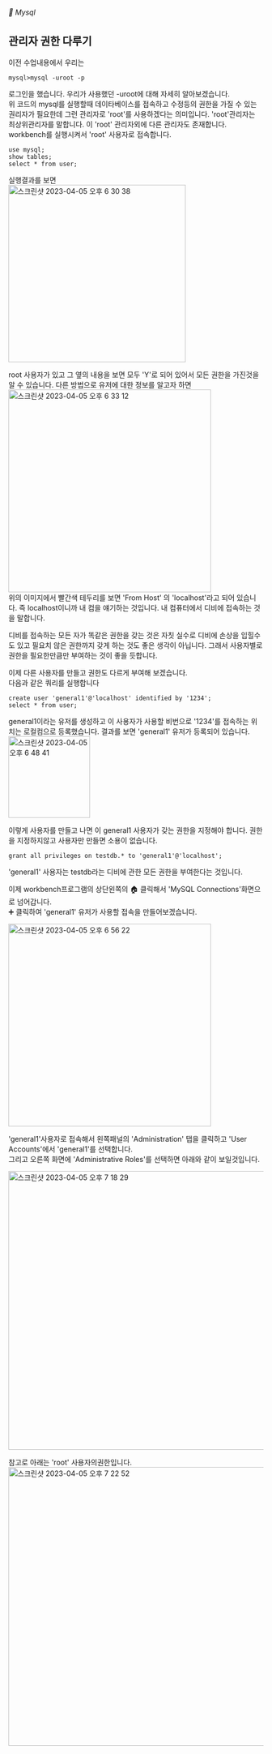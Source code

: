 ###### :cactus:  Mysql

## 관리자 권한 다루기


이전 수업내용에서 우리는 
```
mysql>mysql -uroot -p
``` 
로그인을 했습니다. 우리가 사용했던 -uroot에 대해 자세히 알아보겠습니다.   
위 코드의 mysql를 실행할때 데이타베이스를 접속하고 수정등의 권한을 가질 수 있는 권리자가 필요한데  그런 관리자로 'root'를 사용하겠다는 의미입니다. 'root'관리자는 최상위관리자를 말합니다.
이 'root' 관리자외에 다른 관리자도 존재합니다.   workbench를 실행시켜서 'root' 사용자로 접속합니다.  
```
use mysql;
show tables;
select * from user;
```
실행결과를 보면    
<img width="350" alt="스크린샷 2023-04-05 오후 6 30 38" src="https://user-images.githubusercontent.com/48478079/230041137-a55a69d7-50c6-419d-8b90-f45366fb332c.png">

root 사용자가 있고 그 옆의 내용을 보면 모두 'Y'로 되어 있어서 모든 권한을 가진것을 알 수 있습니다. 
다른 방법으로 유저에 대한 정보를 알고자 하면   
<img width="400" alt="스크린샷 2023-04-05 오후 6 33 12" src="https://user-images.githubusercontent.com/48478079/230043074-ff528e2d-d995-44ec-8c8b-db57b7fc6767.png">    
위의 이미지에서 빨간색 테두리를 보면 'From Host' 의 'localhost'라고 되어 있습니다. 즉 localhost이니까 내 컴을 얘기하는 것입니다. 내 컴퓨터에서 디비에 접속하는 것을 말합니다. 


디비를 접속하는 모든 자가 똑같은 권한을 갖는 것은 자칫 실수로 디비에 손상을 입힐수도 있고 필요치 않은 권한까지 갖게 하는 것도 좋은 생각이 아닙니다. 그래서 사용자별로 권한을 필요한만큼만 부여하는 것이 좋을 듯합니다.  

이제 다른 사용자를 만들고 권한도 다르게 부여해 보겠습니다.     
다음과 같은 쿼리를 실행합니다    
```
create user 'general1'@'localhost' identified by '1234';
select * from user;
```
general1이라는 유저를 생성하고 이 사용자가 사용할 비번으로 '1234'를 접속하는 위치는 로컬컴으로 등록했습니다. 
결과를 보면 'general1' 유저가 등록되어 있습니다.    
<img width="161" alt="스크린샷 2023-04-05 오후 6 48 41" src="https://user-images.githubusercontent.com/48478079/230045672-97b18853-5b5e-4cba-84b4-881396763fb7.png">

이렇게 사용자를 만들고 나면 이 general1 사용자가 갖는 권한을 지정해야 합니다. 권한을 지정하지않고 사용자만 만들면 소용이 없습니다.
```
grant all privileges on testdb.* to 'general1'@'localhost';
```
'general1' 사용자는 testdb라는 디비에 관한 모든 권한을 부여한다는 것입니다. 



이제 workbench프로그램의 상단왼쪽의 🏠 클릭해서 'MySQL Connections'화면으로 넘어갑니다.  
➕ 클릭하여 'general1' 유저가 사용할 접속을 만들어보겠습니다.   

<img width="400" alt="스크린샷 2023-04-05 오후 6 56 22" src="https://user-images.githubusercontent.com/48478079/230047781-4c17c573-b354-4044-a4f7-4f2308590560.png">

'general1'사용자로 접속해서 왼쪽패널의 'Administration' 탭을 클릭하고 'User Accounts'에서 'general1'를 선택합니다.   
그리고 오른쪽 화면에 'Administrative Roles'를 선택하면 아래와 같이 보일것입니다.   


<img width="550" alt="스크린샷 2023-04-05 오후 7 18 29" src="https://user-images.githubusercontent.com/48478079/230053604-17009314-c3fd-4593-89bf-9cef968a69d7.png">

참고로 아래는 'root' 사용자의권한입니다.   
<img width="550" alt="스크린샷 2023-04-05 오후 7 22 52" src="https://user-images.githubusercontent.com/48478079/230053806-15b761a5-5723-41d7-8cb1-eaa725392764.png">



